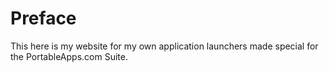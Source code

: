 # Preface
This here is my website for my own application launchers made special for the PortableApps.com Suite.
